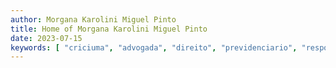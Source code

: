 ```yaml
---
author: Morgana Karolini Miguel Pinto
title: Home of Morgana Karolini Miguel Pinto
date: 2023-07-15
keywords: [ "criciuma", "advogada", "direito", "previdenciario", "responsabilidade", "civil", "profissional" ]
---
```

